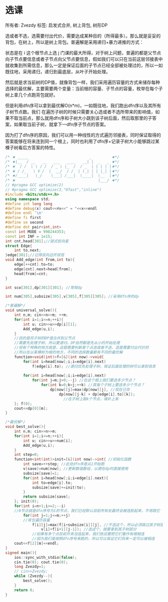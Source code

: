 # 选课

所有者: Zvezdy
标签: 启发式合并, 树上背包, 树形DP

选或者不选，选需要付出代价，需要达成某种目的（所得最多）。那么就是妥妥的背包，在树上，所以是树上背包。普遍解是采用递归+暴力递推的方式：

状态是在 i 这个根节点上选 j 门课的最大所得，对于树上问题，普遍的都是父节点向子节点要信息或者子节点向父节点要信息，假如我们可以只在当前这层邻接表中就收集到所需信息，那么一定是保证后面的子节点已经全部被处理过的，所以一如既往地，采用递归，递归到最底层，从叶子开始处理。

然后就是求当前树的DP值，就像背包一样，我们采用遍历容量的方式来储存每种选择的最优解，主要需要两个变量：当前根的容量、子节点的容量，枚举在每个子树上拿几个点跑背包就好。

但是利用dfn序可以拿到最优解O(n*m)，一如既往地，我们跑出dfn序以及其所有子树节点数。我们 在遍历子树的时候只需要关心选或者不选所带来的影响值，如果不取当前点，那么就用dfn序和子树大小跳到该子树后面，然后取那里的子答案，如果取当前子树，就拿下一dfn序子节点的答案。

因为打了dfn序的原因，我们可以用一种线性的方式遍历邻接表，同时保证取得的答案能够在将来连到同一个根上，同时也利用了dfn序+记录子树大小能够跳过某棵子树看后方答案的特性。

```cpp
/* ★ _____                           _         ★*/
/* ★|__  / __   __   ___   ____   __| |  _   _ ★*/
/* ★  / /  \ \ / /  / _ \ |_  /  / _  | | | | |★*/
/* ★ / /_   \ V /  |  __/  / /  | (_| | | |_| |★*/
/* ★/____|   \_/    \___| /___|  \____|  \__  |★*/
/* ★                                     |___/ ★*/
// #pragma GCC optimize(2)
// #pragma GCC optimize(3,"Ofast","inline")
#include <bits/stdc++.h>
using namespace std;
#define int long long
#define debug(x) cout<<#x<<" = "<<x<<endl
#define endl '\n'
#define fi first
#define se second
#define dot pair<int,int>
const int MODE = 998244353;
const int INF = 1e15;
int cnt,head[301];//链式前向星
struct Edge{
    int to,next;
}edge[301];//记得双向边开双倍
void Add_edge(int from,int to){
    edge[++cnt].to=to;
    edge[cnt].next=head[from];
    head[from]=cnt;
}

int sco[301],dp[301][301]; //常规dp

int num[305],subsize[305],v[305],f[305][305]; //采用dfn序的dp

/*普遍解*/
void universal_solve(){
    int n,m; cin>>n>>m; ++m;
    for(int i=1;i<=n;++i){
        int u; cin>>u>>dp[i][1];
        Add_edge(u,i);
    }
    //目的是将子树的DP值合并到父节点
    //需要先处理子树，所以要递归，DP自然都是先从小的开始处理
    //但有个特殊的地方就是，这题需要判断某个点选或者不选，选是需要付出代价的
    //所以在以某棵树为根的地方，不同的选择数量都有不同的最优解
    function<void(int)>f=[&](int now)->void{
        for(int i=head[now];i;i=edge[i].next)
            f(edge[i].to); //递归优先处理子树，保证后面处理的树可以拿到信息
        
        for(int i=head[now];i;i=edge[i].next)
            for(int j=m;j>0;--j) //在这个根上我们要选多少节点？
                for(int k=0;k<j;++k) //其每个子树上要选多少个节点？
                    dp[now][j]=max(dp[now][j], //现在已存
                        dp[now][j-k] + dp[edge[i].to][k]);
                          //在子树上取k个节点，填补上来
    }; f(0);
    cout<<dp[0][m];
}

/*最优解*/
void best_solve(){
    int n,m; cin>>n>>m;
    for(int i=1;i<=n;++i){
        int u; cin>>u>>num[i];
        Add_edge(u,i);
    }
    int step=0;
    function<int(int)>init=[&](int now)->int{ //初始化函数
        int save=++step; //此处dfn序是从1开始跑
        v[save]=num[now]; //更新数值数组，以便在dp时直接使用
        subsize[save]=1;
        for(int i=head[now];i;i=edge[i].next){
            int to=edge[i].to;
            subsize[save]+=init(to);
        }
        return subsize[save];
    }; init(0);
    for(int i=n+1;i>=2;--i)
    //0节点就是dfn序号为1的节点，我们已经默认目前所有处最终会被连脸起来，不用跑它
        for(int j=1;j<=m;++j)
        //背包遍历容量
            f[i][j]=max(f[i+subsize[i]][j], //不选这个，所以必须跳过其子树部分
                v[i]+f[i+1][j-1]); //选这个，就要拿到其子树部分
            //如果有多个点目前开来没连起来，我们依旧要把它们看作有根相连
            //因为我们是按照dfn序号来跑的，所以可以保证它们将来一定可以被相连
    cout<<f[2][m]<<endl;
}
signed main(){
    ios::sync_with_stdio(false);
    cin.tie(0); cout.tie(0);
    long Zvezdy=1;
    // cin>>Zvezdy;
    while (Zvezdy--){
        best_solve();
    }
    return 0;
}

```

